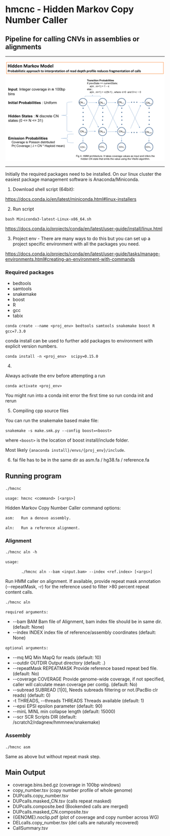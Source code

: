 # hmcnc - Hidden Markov Copy Number Caller 
## Pipeline for calling CNVs in assemblies or alignments

---
 
![HMM model](pre_hmm.model.png)

---
Initially the required packages need to be installed.
On our linux cluster the easiest package management software is Anaconda/Miniconda. 

1. Download shell script (64bit):

https://docs.conda.io/en/latest/miniconda.html#linux-installers

2. Run script

`bash Miniconda3-latest-Linux-x86_64.sh`

https://docs.conda.io/projects/conda/en/latest/user-guide/install/linux.html


3. Project env - There are many ways to do this but you can set up a project specific environment with all the packages you need.

https://docs.conda.io/projects/conda/en/latest/user-guide/tasks/manage-environments.html#creating-an-environment-with-commands

### Required packages
- bedtools
- samtools
- snakemake
- boost
- R 
- gcc
- tabix

`conda create --name <proj_env> bedtools samtools snakemake boost R gcc=7.3.0`

conda install can be used to further add packages to <proj> environment with explicit version numbers.
 
`conda install -n <proj_env>  scipy=0.15.0`

4.

Always activate the env before attempting a run

`conda activate <proj_env>`

You might run into a conda init error the first time so run conda init and rerun


5. Compiling cpp source files

You can run the snakemake based make file:

`snakemake -s make.smk.py --config boost=<boost>`

where `<boost>` is the location of boost install/include folder. 

Most likely `{anaconda install}/envs/{proj_env}/include`.



6. fai file has to be in the same dir as asm.fa / hg38.fa / reference.fa

## Running program

`./hmcnc`

`usage: hmcnc <command> [<args>]`

Hidden Markov Copy Number Caller command options:

`asm:   Run a denovo assembly.`

`aln:   Run a reference alignment.`
	
### Alignment

`./hmcnc aln -h`

`usage:`

`    	./hmcnc aln --bam <input.bam> --index <ref.index> [<args>]`

Run HMM caller on alignment. If available, provide repeat mask annotation (--repeatMask, -r) for the reference used to filter >80 percent repeat content calls.

`./hmcnc aln`

`required arguments:`
-  --bam BAM             Bam file of Alignment, bam index file should be in same dir. (default: None)
-  --index INDEX         index file of reference/assembly coordinates (default: None)


`optional arguments:`
-  --mq MQ               Min MapQ for reads (default: 10)
-  --outdir OUTDIR       Output directory (default: .)
-  --repeatMask REPEATMASK     Provide reference based repeat bed file. (default: No)
-  --coverage COVERAGE   Provide genome-wide coverage, if not specified, caller will calculate mean coverage per contig. (default: No)
-  --subread SUBREAD     [1|0], Needs subreads filtering or not.(PacBio clr reads) (default: 0)
-  -t THREADS, --threads THREADS      Threads available (default: 1)
-  --epsi EPSI           epsilon parameter (default: 90)
-  --minL MINL           min collapse length (default: 15000)
-  --scr SCR             Scripts DIR (default: /scratch2/rdagnew/hmmnew/snakemake)
  

### Assembly 

`./hmcnc asm`

Same as above but without repeat mask step.

## Main Output

- coverage.bins.bed.gz (coverage in 100bp windows)
- copy_number.tsv (copy number profile of whole genome)
- DUPcalls.copy_number.tsv
- DUPcalls.masked_CN.tsv (calls repeat masked)
- DUPcalls.composite.bed (Bookended calls are merged)
- DUPcalls.masked_CN.composite.tsv
- {GENOME}.noclip.pdf (plot of coverage and copy number across WG)
- DELcalls.copy_number.tsv (del calls are naturally recovered)
- CallSummary.tsv


